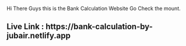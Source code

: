 Hi There Guys this is the Bank Calculation Website Go Check the mount.
<h2>Live Link : https://bank-calculation-by-jubair.netlify.app</h2>
